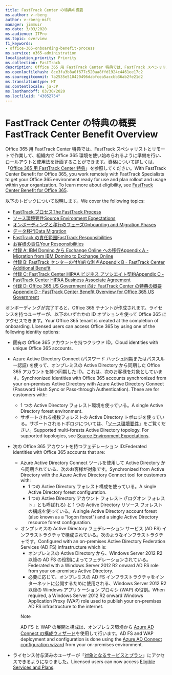 ```yaml
---
title: FastTrack Center の特典の概要
ms.author: v-rberg
author: v-rberg-msft
manager: jimmuir
ms.date: 3/03/2020
ms.audience: ITPro
ms.topic: overview
f1_keywords:
- office-365-onboarding-benefit-process
ms.service: o365-administration
localization_priority: Priority
ms.collection: FastTrack
description: Office 365 用 FastTrack Center 特典では、FastTrack スペシャリストとリモートで作業して、組織内で Office 365 環境を使い始められるように準備を行い、ロールアウトと使用法を計画することができます。資格について詳しくは、「Office 365 用 FastTrack Center 特典」を参照してください。
ms.openlocfilehash: 8ce3fa3b8a0f677c520aa8ffd1924c4461ee17c2
ms.sourcegitcommit: 7a2535e510420496dabfcea5accbb36ab2fe21d2
ms.translationtype: HT
ms.contentlocale: ja-JP
ms.lasthandoff: 03/30/2020
ms.locfileid: "43052754"
---
```

# <a name="fasttrack-center-benefit-overview"></a><span data-ttu-id="8af72-104">FastTrack Center の特典の概要</span><span class="sxs-lookup"><span data-stu-id="8af72-104">FastTrack Center Benefit Overview</span></span>

<span data-ttu-id="8af72-p102">Office 365 用 FastTrack Center 特典では、FastTrack スペシャリストとリモートで作業して、組織内で Office 365 環境を使い始められるように準備を行い、ロールアウトと使用法を計画することができます。資格について詳しくは、「[Office 365 用 FastTrack Center 特典](O365-fasttrack-benefit-for-office-365.md)」を参照してください。</span><span class="sxs-lookup"><span data-stu-id="8af72-p102">With FastTrack Center Benefit for Office 365, you work remotely with FastTrack Specialists to get your Office 365 environment ready for use and plan rollout and usage within your organization. To learn more about eligibility, see [FastTrack Center Benefit for Office 365](O365-fasttrack-benefit-for-office-365.md).</span></span>
  
<span data-ttu-id="8af72-107">以下のトピックについて説明します。</span><span class="sxs-lookup"><span data-stu-id="8af72-107">We cover the following topics:</span></span>
- [<span data-ttu-id="8af72-108">FastTrack プロセス</span><span class="sxs-lookup"><span data-stu-id="8af72-108">The FastTrack Process</span></span>](O365-fasttrack-process.md) 
- [<span data-ttu-id="8af72-109">ソース環境要件</span><span class="sxs-lookup"><span data-stu-id="8af72-109">Source Environment Expectations</span></span>](O365-source-environment-expectations.md)
- [<span data-ttu-id="8af72-110">オンボーディングと移行のフェーズ</span><span class="sxs-lookup"><span data-stu-id="8af72-110">Onboarding and Migration Phases</span></span>](O365-onboarding-and-migration.md)
- [<span data-ttu-id="8af72-111">データ移行</span><span class="sxs-lookup"><span data-stu-id="8af72-111">Data Migration</span></span>](O365-data-migration.md)
- [<span data-ttu-id="8af72-112">FastTrack の責任範囲</span><span class="sxs-lookup"><span data-stu-id="8af72-112">FastTrack Responsibilities</span></span>](O365-fasttrack-responsibilities.md)
- [<span data-ttu-id="8af72-113">お客様の責任</span><span class="sxs-lookup"><span data-stu-id="8af72-113">Your Responsibilities</span></span>](O365-your-responsibilities.md) 
- [<span data-ttu-id="8af72-114">付録 A: IBM Domino から Exchange Online への移行</span><span class="sxs-lookup"><span data-stu-id="8af72-114">Appendix A - Migration from IBM Domino to Exchange Online</span></span>](O365-from-ibm-domino-to-exchange-online.md)
- [<span data-ttu-id="8af72-115">付録 B: FastTrack センターの付加的な利点</span><span class="sxs-lookup"><span data-stu-id="8af72-115">Appendix B - FastTrack Center Additional Benefit</span></span>](O365-fasttrack-additional-benefits.md)
- [<span data-ttu-id="8af72-116">付録 C: FastTrack Center HIPAA ビジネス アソシエイト契約</span><span class="sxs-lookup"><span data-stu-id="8af72-116">Appendix C - FastTrack Center HIPAA Business Associate Agreement</span></span>](O365-hipaa-business-associate-agreement.md)
- [<span data-ttu-id="8af72-117">付録 D: Office 365 US Government 向け FastTrack Center の特典の概要</span><span class="sxs-lookup"><span data-stu-id="8af72-117">Appendix D - FastTrack Center Benefit Overview for Office 365 US Government</span></span>](US-Gov-appendix-overview.md)
    
<span data-ttu-id="8af72-p103">オンボーディングが完了すると、Office 365 テナントが作成されます。ライセンスを持つユーザーが、以下のいずれかの ID オプションを使って Office 365 にアクセスできます。</span><span class="sxs-lookup"><span data-stu-id="8af72-p103">Your Office 365 tenant is created at the completion of onboarding. Licensed users can access Office 365 by using one of the following identity options:</span></span>
- <span data-ttu-id="8af72-120">固有の Office 365 アカウントを持つクラウド ID。</span><span class="sxs-lookup"><span data-stu-id="8af72-120">Cloud identities with unique Office 365 accounts.</span></span>
- <span data-ttu-id="8af72-p104">Azure Active Directory Connect (パスワード ハッシュ同期またはパススルー認証) を使って、オンプレミスの Active Directory から同期した Office 365 アカウントを持つ同期した ID。これは、次のお客様を対象としています。</span><span class="sxs-lookup"><span data-stu-id="8af72-p104">Synchronized Identities with Office 365 accounts synchronized from your on-premises Active Directory with Azure Active Directory Connect (Password Hash Sync or Pass-through Authentication). These are for customers with:</span></span>
  - <span data-ttu-id="8af72-123">1 つの Active Directory フォレスト環境を使っている。</span><span class="sxs-lookup"><span data-stu-id="8af72-123">A single Active Directory forest environment.</span></span>
  - <span data-ttu-id="8af72-p105">サポートされる複数フォレストの Active Directory トポロジを使っている。サポートされるトポロジについては、「[ソース環境要件](O365-source-environment-expectations.md)」をご覧ください。</span><span class="sxs-lookup"><span data-stu-id="8af72-p105">Supported multi-forests Active Directory topology. For supported topologies, see [Source Environment Expectations](O365-source-environment-expectations.md).</span></span>
- <span data-ttu-id="8af72-126">次の Office 365 アカウントを持つフェデレーション ID:</span><span class="sxs-lookup"><span data-stu-id="8af72-126">Federated identities with Office 365 accounts that are:</span></span>
  - <span data-ttu-id="8af72-127">Azure Active Directory Connect ツールを使用して Active Directory から同期されている、次のお客様が対象です。</span><span class="sxs-lookup"><span data-stu-id="8af72-127">Synchronized from Active Directory with the Azure Active Directory Connect tool for customers with:</span></span>
      - <span data-ttu-id="8af72-128">1 つの Active Directory フォレスト構成を使っている。</span><span class="sxs-lookup"><span data-stu-id="8af72-128">A single Active Directory forest configuration.</span></span>
      - <span data-ttu-id="8af72-129">1 つの Active Directory アカウント フォレスト (「ログオン フォレスト」とも呼ばれる) と 1 つの Active Directory リソース フォレストの構成を使っている。</span><span class="sxs-lookup"><span data-stu-id="8af72-129">A single Active Directory account forest (also known as a "logon forest") and a single Active Directory resource forest configuration.</span></span>
  - <span data-ttu-id="8af72-130">オンプレミスの Active Directory フェデレーション サービス (AD FS) インフラストラクチャで構成されている。次のようなインフラストラクチャです。</span><span class="sxs-lookup"><span data-stu-id="8af72-130">Configured with an on-premises Active Directory Federation Services (AD FS) infrastructure which is:</span></span>
      - <span data-ttu-id="8af72-131">オンプレミスの Active Directory から、Windows Server 2012 R2 以降の AD FS の役割によってフェデレーションされている。</span><span class="sxs-lookup"><span data-stu-id="8af72-131">Federated with a Windows Server 2012 R2 onward AD FS role from your on-premises Active Directory.</span></span>
      - <span data-ttu-id="8af72-132">必要に応じて、オンプレミスの AD FS インフラストラクチャをインターネットに公開するために使用される、Windows Server 2012 R2 以降の Windows アプリケーション プロキシ (WAP) の役割。</span><span class="sxs-lookup"><span data-stu-id="8af72-132">When required, a Windows Server 2012 R2 onward Windows Application Proxy (WAP) role used to publish your on-premises AD FS infrastructure to the internet.</span></span>
    > [!NOTE]
    > <span data-ttu-id="8af72-133">AD FS と WAP の展開と構成は、オンプレミス環境から [Azure AD Connect の構成ウィザード](https://go.microsoft.com/fwlink/?linkid=844794)を使用して行います。</span><span class="sxs-lookup"><span data-stu-id="8af72-133">AD FS and WAP deployment and configuration is done using the [Azure AD Connect configuration wizard](https://go.microsoft.com/fwlink/?linkid=844794) from your on-premises environment.</span></span> 
  
- <span data-ttu-id="8af72-134">ライセンス付与済みのユーザーが「[対象となるサービスとプラン](M365-eligible-services-and-plans.md)」にアクセスできるようになりました。</span><span class="sxs-lookup"><span data-stu-id="8af72-134">Licensed users can now access [Eligible Services and Plans](M365-eligible-services-and-plans.md).</span></span>

